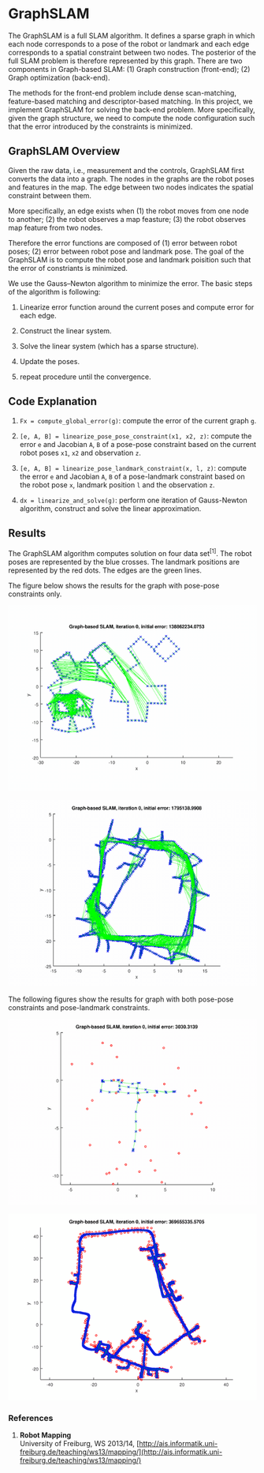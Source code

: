 # GraphSLAM

The GraphSLAM is a full SLAM algorithm. It defines a sparse graph in which each node corresponds to a pose of the robot or landmark and each edge corresponds to a spatial constraint between two nodes. The posterior of the full SLAM problem is therefore represented by this graph. There are two components in Graph-based SLAM: (1) Graph construction (front-end); (2) Graph optimization (back-end).

The methods for the front-end problem include dense scan-matching, feature-based matching and descriptor-based matching. In this project, we implement GraphSLAM for solving the back-end problem. More specifically, given the graph structure, we need to compute the node configuration such that the error introduced by the constraints is minimized.

## GraphSLAM Overview

Given the raw data, i.e., measurement and the controls, GraphSLAM first converts the data into a graph. The nodes in the graphs are the robot poses and features in the map. The edge between two nodes indicates the spatial constraint between them. 

More specifically, an edge exists when (1) the robot moves from one node to another; (2) the robot observes a map feasture; (3) the robot observes map feature from two nodes. 

Therefore the error functions are composed of (1) error between robot poses; (2) error between robot pose and landmark pose. The goal of the GraphSLAM is to compute the robot pose and landmark poisition such that the error of constriants is minimized.

We use the Gauss–Newton algorithm to minimize the error. The basic steps of the algorithm is following:

1. Linearize error function around the current poses and compute error for each edge.

2. Construct the linear system.

3. Solve the linear system (which has a sparse structure).

4. Update the poses.

5. repeat procedure until the convergence.

## Code Explanation

1. `Fx = compute_global_error(g)`: compute the error of the current graph `g`.

2.  `[e, A, B] = linearize_pose_pose_constraint(x1, x2, z)`: compute the error `e` and Jacobian `A`, `B` of a pose-pose constraint based on the current robot poses `x1`, `x2` and observation `z`. 

3.  `[e, A, B] = linearize_pose_landmark_constraint(x, l, z)`: compute the error `e` and Jacobian `A`, `B` of a pose-landmark constraint based on the robot pose `x`, landmark position `l` and the observation `z`.

4. `dx = linearize_and_solve(g)`: perform one iteration of Gauss-Newton algorithm, construct and solve the linear approximation. 

## Results

The GraphSLAM algorithm computes solution on four data set<sup>[1]</sup>. The robot poses are represented by the blue crosses. The landmark positions are represented by the red dots. The edges are the green lines. 

The figure below shows the results for the graph with pose-pose constraints only.

![GitHub Logo](demo/graph-slam-pose-pose.gif)

![GitHub Logo](demo/graph-slam-intel.gif)

The following figures show the results for graph with both pose-pose constraints and pose-landmark constraints.

![GitHub Logo](demo/graph-slam-pose-landmark.gif)

![GitHub Logo](demo/graph-slam-dlr.gif)

### References

1. **Robot Mapping**  
   University of Freiburg, WS 2013/14, [http://ais.informatik.uni-freiburg.de/teaching/ws13/mapping/](http://ais.informatik.uni-freiburg.de/teaching/ws13/mapping/)
